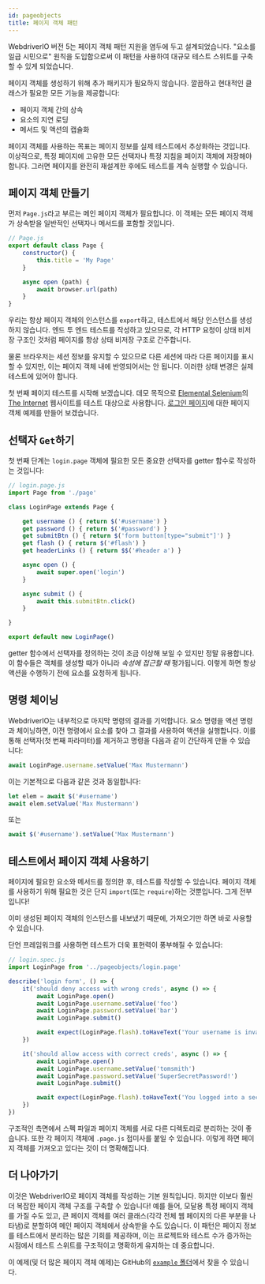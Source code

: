 ```yaml
---
id: pageobjects
title: 페이지 객체 패턴
---
```


WebdriverIO 버전 5는 페이지 객체 패턴 지원을 염두에 두고 설계되었습니다. "요소를 일급 시민으로" 원칙을 도입함으로써 이 패턴을 사용하여 대규모 테스트 스위트를 구축할 수 있게 되었습니다.

페이지 객체를 생성하기 위해 추가 패키지가 필요하지 않습니다. 깔끔하고 현대적인 클래스가 필요한 모든 기능을 제공합니다:

- 페이지 객체 간의 상속
- 요소의 지연 로딩
- 메서드 및 액션의 캡슐화

페이지 객체를 사용하는 목표는 페이지 정보를 실제 테스트에서 추상화하는 것입니다. 이상적으로, 특정 페이지에 고유한 모든 선택자나 특정 지침을 페이지 객체에 저장해야 합니다. 그러면 페이지를 완전히 재설계한 후에도 테스트를 계속 실행할 수 있습니다.

## 페이지 객체 만들기

먼저 `Page.js`라고 부르는 메인 페이지 객체가 필요합니다. 이 객체는 모든 페이지 객체가 상속받을 일반적인 선택자나 메서드를 포함할 것입니다.

```js
// Page.js
export default class Page {
    constructor() {
        this.title = 'My Page'
    }

    async open (path) {
        await browser.url(path)
    }
}
```

우리는 항상 페이지 객체의 인스턴스를 `export`하고, 테스트에서 해당 인스턴스를 생성하지 않습니다. 엔드 투 엔드 테스트를 작성하고 있으므로, 각 HTTP 요청이 상태 비저장 구조인 것처럼 페이지를 항상 상태 비저장 구조로 간주합니다.

물론 브라우저는 세션 정보를 유지할 수 있으므로 다른 세션에 따라 다른 페이지를 표시할 수 있지만, 이는 페이지 객체 내에 반영되어서는 안 됩니다. 이러한 상태 변경은 실제 테스트에 있어야 합니다.

첫 번째 페이지 테스트를 시작해 보겠습니다. 데모 목적으로 [Elemental Selenium](http://elementalselenium.com)의 [The Internet](http://the-internet.herokuapp.com) 웹사이트를 테스트 대상으로 사용합니다. [로그인 페이지](http://the-internet.herokuapp.com/login)에 대한 페이지 객체 예제를 만들어 보겠습니다.

## 선택자 `Get`하기

첫 번째 단계는 `login.page` 객체에 필요한 모든 중요한 선택자를 getter 함수로 작성하는 것입니다:

```js
// login.page.js
import Page from './page'

class LoginPage extends Page {

    get username () { return $('#username') }
    get password () { return $('#password') }
    get submitBtn () { return $('form button[type="submit"]') }
    get flash () { return $('#flash') }
    get headerLinks () { return $$('#header a') }

    async open () {
        await super.open('login')
    }

    async submit () {
        await this.submitBtn.click()
    }

}

export default new LoginPage()
```

getter 함수에서 선택자를 정의하는 것이 조금 이상해 보일 수 있지만 정말 유용합니다. 이 함수들은 객체를 생성할 때가 아니라 _속성에 접근할 때_ 평가됩니다. 이렇게 하면 항상 액션을 수행하기 전에 요소를 요청하게 됩니다.

## 명령 체이닝

WebdriverIO는 내부적으로 마지막 명령의 결과를 기억합니다. 요소 명령을 액션 명령과 체이닝하면, 이전 명령에서 요소를 찾아 그 결과를 사용하여 액션을 실행합니다. 이를 통해 선택자(첫 번째 파라미터)를 제거하고 명령을 다음과 같이 간단하게 만들 수 있습니다:

```js
await LoginPage.username.setValue('Max Mustermann')
```

이는 기본적으로 다음과 같은 것과 동일합니다:

```js
let elem = await $('#username')
await elem.setValue('Max Mustermann')
```

또는

```js
await $('#username').setValue('Max Mustermann')
```

## 테스트에서 페이지 객체 사용하기

페이지에 필요한 요소와 메서드를 정의한 후, 테스트를 작성할 수 있습니다. 페이지 객체를 사용하기 위해 필요한 것은 단지 `import`(또는 `require`)하는 것뿐입니다. 그게 전부입니다!

이미 생성된 페이지 객체의 인스턴스를 내보냈기 때문에, 가져오기만 하면 바로 사용할 수 있습니다.

단언 프레임워크를 사용하면 테스트가 더욱 표현력이 풍부해질 수 있습니다:

```js
// login.spec.js
import LoginPage from '../pageobjects/login.page'

describe('login form', () => {
    it('should deny access with wrong creds', async () => {
        await LoginPage.open()
        await LoginPage.username.setValue('foo')
        await LoginPage.password.setValue('bar')
        await LoginPage.submit()

        await expect(LoginPage.flash).toHaveText('Your username is invalid!')
    })

    it('should allow access with correct creds', async () => {
        await LoginPage.open()
        await LoginPage.username.setValue('tomsmith')
        await LoginPage.password.setValue('SuperSecretPassword!')
        await LoginPage.submit()

        await expect(LoginPage.flash).toHaveText('You logged into a secure area!')
    })
})
```

구조적인 측면에서 스펙 파일과 페이지 객체를 서로 다른 디렉토리로 분리하는 것이 좋습니다. 또한 각 페이지 객체에 `.page.js` 접미사를 붙일 수 있습니다. 이렇게 하면 페이지 객체를 가져오고 있다는 것이 더 명확해집니다.

## 더 나아가기

이것은 WebdriverIO로 페이지 객체를 작성하는 기본 원칙입니다. 하지만 이보다 훨씬 더 복잡한 페이지 객체 구조를 구축할 수 있습니다! 예를 들어, 모달용 특정 페이지 객체를 가질 수도 있고, 큰 페이지 객체를 여러 클래스(각각 전체 웹 페이지의 다른 부분을 나타냄)로 분할하여 메인 페이지 객체에서 상속받을 수도 있습니다. 이 패턴은 페이지 정보를 테스트에서 분리하는 많은 기회를 제공하며, 이는 프로젝트와 테스트 수가 증가하는 시점에서 테스트 스위트를 구조적이고 명확하게 유지하는 데 중요합니다.

이 예제(및 더 많은 페이지 객체 예제)는 GitHub의 [`example` 폴더](https://github.com/webdriverio/webdriverio/tree/main/examples/pageobject)에서 찾을 수 있습니다.